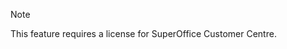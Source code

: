 <!-- markdownlint-disable-file MD041 -->
> [!NOTE]
> This feature requires a license for SuperOffice Customer Centre.
